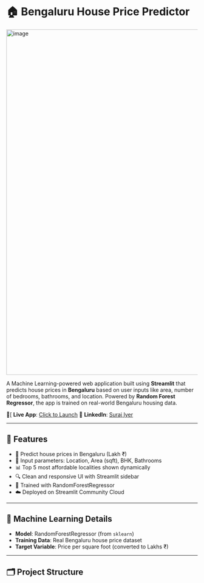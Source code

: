 # 🏠 Bengaluru House Price Predictor

<img width="1897" height="910" alt="image" src="https://github.com/user-attachments/assets/bd81451e-654b-4bfe-9cbd-f5484e51fde2" />


A Machine Learning-powered web application built using **Streamlit** that predicts house prices in **Bengaluru** based on user inputs like area, number of bedrooms, bathrooms, and location. Powered by **Random Forest Regressor**, the app is trained on real-world Bengaluru housing data.

🔗[ **Live App**: [Click to Launch](https://bengaluru-house-price-app.streamlit.app/)
🔗 **LinkedIn**: [Suraj Iyer](https://www.linkedin.com/in/suraj-iyer-805599266/)

---

## 🚀 Features

- 🎯 Predict house prices in Bengaluru (Lakh ₹)
- 📍 Input parameters: Location, Area (sqft), BHK, Bathrooms
- 📊 Top 5 most affordable localities shown dynamically
- 🔍 Clean and responsive UI with Streamlit sidebar
- 🧠 Trained with RandomForestRegressor
- ☁️ Deployed on Streamlit Community Cloud

---

## 🧠 Machine Learning Details

- **Model**: RandomForestRegressor (from `sklearn`)
- **Training Data**: Real Bengaluru house price dataset
- **Target Variable**: Price per square foot (converted to Lakhs ₹)

---

## 🗂️ Project Structure

